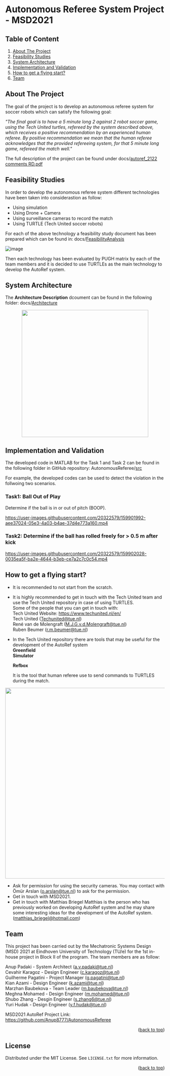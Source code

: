 <div id="top"></div>
<!--
README to be edited according to the need.
-->

# Autonomous Referee System Project - MSD2021

## Table of Content
1. [About The Project](#about-the-project)
2. [Feasibility Studies](#feasibility-studies)
3. [System Architecture](#system-architecture)
4. [Implementation and Validation](#implementation-and-validation)
5. [How to get a flying start?](#how-to-get-a-flying-start)
6. [Team](#team)

<!-- ABOUT THE PROJECT -->
## About The Project

The goal of the project is to develop an autonomous referee system for soccer robots which can satisfy the following goal:

*"The final goal is to have a 5 minute long 2 against 2 robot soccer game, using the Tech United turtles, refereed by the system described above, which receives a positive recommendation by an experienced human referee. By positive recommendation we mean that the human referee acknowledges that the provided refereeing system, for that 5 minute long game, refereed the match well."*

The full description of the project can be found under docs/[autoref_2122 comments RD.pdf](https://github.com/Anup8777/AutonomousReferee/blob/main/docs/autoref_2122%20comments%20RD.pdf "autoref_2122 comments RD.pdf")


<!-- Feasibility Analysis -->
## Feasibility Studies
In order to develop the autonomous referee system different technologies have been taken into considerastion as follow:
- Using simulation
- Using Drone + Camera
- Using surveillance cameras to record the match
- Using TURTLE (Tech United soccer robots)

For each of the above technology a feasibility study document has been prepared which can be found in: docs/[FeasibilityAnalysis](https://github.com/Anup8777/AutonomousReferee/tree/main/docs/FeasibilityAnalysis "FeasibilityAnalysis")

![image](https://user-images.githubusercontent.com/20322579/159932182-10ca3719-1516-491d-8192-d3656c5a316b.png)

Then each technology has been evaluated by PUGH matrix by each of the team members and it is decided to use TURTLEs as the main technology to develop the AutoRef system.

<!-- System Architecture -->
## System Architecture

The **Architecture Description** dcoument can be found in the following folder: docs/[Architecture](https://github.com/Anup8777/AutonomousReferee/tree/main/docs/Architecture "Architecture")

 <p align="center">
   <img 
     width="400"
     src="https://user-images.githubusercontent.com/20322579/159957429-7cb072c6-291d-4578-b507-6846b93bfea2.png"
   >
 </p>
 
<!-- Implementation -->
## Implementation and Validation

The developed code in MATLAB for the Task 1 and Task 2 can be found in the following folder in GitHub repository: AutonomousReferee/[src](https://github.com/Anup8777/AutonomousReferee/tree/main/src "src")
 
For example, the developed codes can be used to detect the violation in the follwoing two scenarios.
 
### Task1: Ball Out of Play
Determine if the ball is in or out of pitch (BOOP).  

https://user-images.githubusercontent.com/20322579/159901992-aee37024-05e3-4a03-b4ae-37d4e773a160.mp4

### Task2: Determine if the ball has rolled freely for > 0.5 m after kick

https://user-images.githubusercontent.com/20322579/159902028-0035ea5f-ba2e-4644-b3eb-ce7a2c7c0c54.mp4

<!-- How to get a flying start -->
## How to get a flying start?

- It is recommended to not start from the scratch.
- It is highly recommended to get in touch with the Tech United team and use the Tech United repository in case of using TURTLES. <br />
  Some of the people that you can get in touch with:<br />
  Tech United Website: https://www.techunited.nl/en/<br />
  Tech United (Techunited@tue.nl)<br />
  René van de Molengraft (M.J.G.v.d.Molengraft@tue.nl)<br />
  Ruben Beumer (r.m.beumer@tue.nl) <br />
- In the Tech United repository there are tools that may be useful for the development of the AutoRef system<br />
  **Greenfield**<br />
  **Simulator**<br />
  
  **Refbox**<br />
  
  It is the tool that human referee use to send commands to TURTLES during the match. 
 <p align="center">
   <img 
     width="600"
     src="https://user-images.githubusercontent.com/20322579/159948000-6834d03a-e049-4035-8793-65542db0a23d.png"
   >
 </p>


- Ask for permission for using the security cameras.
  You may contact with Ömür Arslan (o.arslan@tue.nl) to ask for the permission.
- Get in touch with MSD2021.
- Get in touch with Matthias Briegel
  Matthias is the person who has previously worked on developing AutoRef system and he may share some interesting ideas for the development of the AutoRef system. (matthias_briegel@hotmail.com)

<!-- Team -->
## Team

This project has been carried out by the Mechatronic Systems Design (MSD) 2021 at Eindhoven University of Technology (TU/e) for the 1st in-house project in Block II of the program. The team members are as follow:

Anup Padaki - System Architect (a.v.padaki@tue.nl)<br />
Cevahir Karagoz - Design Engineer (c.karagoz@tue.nl)<br />
Guilherme Pagatini - Project Manager (g.pagatini@tue.nl)<br />
Kian Azami - Design Engineer (k.azami@tue.nl)<br />
Marzhan Baubekova - Team Leader (m.baubekova@tue.nl)<br />
Meghna Mohamed - Design Engineer (m.mohamed@tue.nl)<br />
Shubo Zhang - Desgin Engineer (s.zhang6@tue.nl)<br />
Yuri Hudak - Design Engineer (y.f.hudak@tue.nl)<br />

MSD2021 AutoRef Project Link: https://github.com/Anup8777/AutonomousReferee

<p align="right">(<a href="#top">back to top</a>)</p>

<!-- LICENSE -->
## License

Distributed under the MIT License. See `LICENSE.txt` for more information.

<p align="right">(<a href="#top">back to top</a>)</p>
